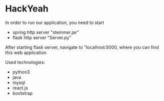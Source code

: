 # HackYeah

In order to run our application, you need to start
- spring http server "stemmer.jar"
- flask http server "Server.py"

After starting flask server, navigate to "localhost:5000, where you can find this web application

Used technologies:

- python3
- java
- mysql
- react.js
- bootstrap